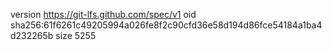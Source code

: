 version https://git-lfs.github.com/spec/v1
oid sha256:61f6261c49205994a026fe8f2c90cfd36e58d194d86fce54184a1ba4d232265b
size 5255
